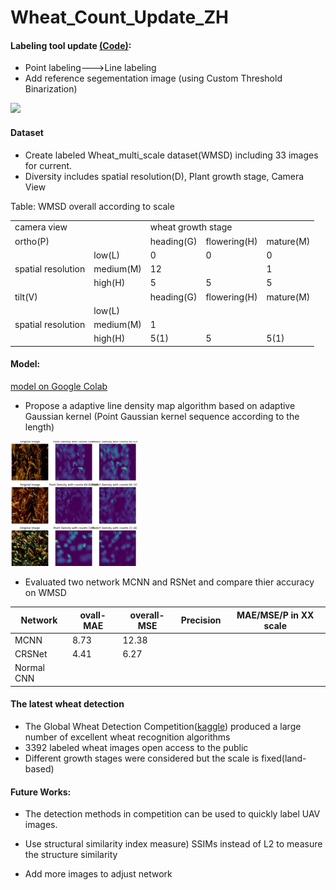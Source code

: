 
# Wheat_Count_Update_ZH


#### Labeling tool update [(Code)](https://github.com/px39n/LabelWheat_points):

- Point labeling--->Line labeling
- Add reference segementation image (using Custom Threshold Binarization)
<img src="https://github.com/px39n/LabelWheat_points/blob/master/op.gif?raw=true" height="200"/>



#### Dataset
- Create labeled Wheat_multi_scale dataset(WMSD) including 33 images for current.
- Diversity includes spatial resolution(D), Plant growth stage, Camera View

Table: WMSD overall according to scale
<table border="0" class="ke-zeroborder">
	<tbody>
		<tr>
			<td colspan="2">
				<div>
					camera view
				</div>
			</td>
			<td colspan="3">
				wheat growth stage
			</td>
		</tr>
		<tr>
			<td colspan="2">
				ortho(P)
			</td>
			<td>
				heading(G)
			</td>
			<td>
				flowering(H)
			</td>
			<td>
				mature(M)
			</td>
		</tr>
		<tr>
			<td rowspan="3">
				spatial resolution
			</td>
			<td>
				low(L)
			</td>
			<td>
				0
			</td>
			<td>
				0
			</td>
			<td>
				0
			</td>
		</tr>
		<tr>
			<td>
				medium(M)
			</td>
			<td>
				12
			</td>
			<td>
				&nbsp;
			</td>
			<td>
				1
			</td>
		</tr>
		<tr>
			<td>
				high(H)
			</td>
			<td>
				5
			</td>
			<td>
				5
			</td>
			<td>
				5
			</td>
		</tr>
		<tr>
			<td colspan="2">
				tilt(V)
			</td>
			<td>
				heading(G)
			</td>
			<td>
				flowering(H)
			</td>
			<td>
				mature(M)
			</td>
		</tr>
		<tr>
			<td rowspan="3">
				spatial resolution
			</td>
			<td>
				low(L)
			</td>
			<td>
				&nbsp;
			</td>
			<td>
				&nbsp;
			</td>
			<td>
				&nbsp;
			</td>
		</tr>
		<tr>
			<td>
				medium(M)
			</td>
			<td>
				1
			</td>
			<td>
				&nbsp;
			</td>
			<td>
				&nbsp;
			</td>
		</tr>
		<tr>
			<td>
				high(H)
			</td>
			<td>
				5(1)
			</td>
			<td>
				5
			</td>
			<td>
				5(1)
			</td>
		</tr>
	</tbody>
</table>




#### Model: 
[model on Google Colab](https://colab.research.google.com/drive/1oIx7ymw9D52MdqMrzggfn4LmIG3OQyeg#scrollTo=-f-jjZBKqIes)
- Propose a adaptive line density map algorithm based on adaptive Gaussian kernel
(Point Gaussian kernel sequence according to the length)


<img src="https://github.com/px39n/Wheat-Counting-Update/blob/master/train_sample.JPG?raw=true" height="200"/>

- Evaluated two network MCNN and RSNet and compare thier accuracy on WMSD

Network | ovall-MAE | overall-MSE| Precision | MAE/MSE/P in XX scale
---|--- |---|---|---
MCNN | 8.73  | 12.38 |  | 
CRSNet | 4.41 | 6.27 | | 
Normal CNN |   |  |  | 



#### The latest wheat detection


-  The Global Wheat Detection Competition([kaggle](https://www.kaggle.com/c/global-wheat-detection/overview)) produced a large number of excellent wheat recognition algorithms 
- 3392 labeled wheat images open access to the public
- Different growth stages were considered but the scale is fixed(land-based)
#### Future Works:


- The detection methods in competition can be used to quickly label UAV images.

- Use structural similarity index measure) SSIMs instead of L2 to measure the structure similarity

-  Add more images to adjust network
